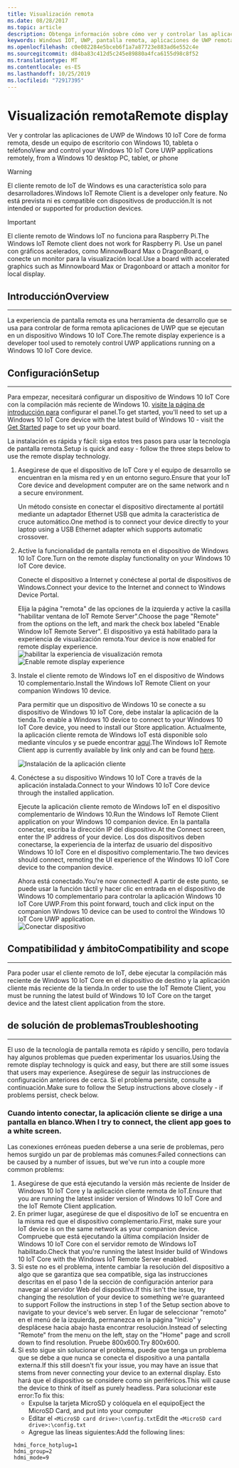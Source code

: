 ```yaml
---
title: Visualización remota
ms.date: 08/28/2017
ms.topic: article
description: Obtenga información sobre cómo ver y controlar las aplicaciones de UWP de Windows 10 IoT Core de forma remota.
keywords: Windows IOT, UWP, pantalla remota, aplicaciones de UWP remotas
ms.openlocfilehash: c0e082284e5bceb6f1a7a87723e883ad6e552c4e
ms.sourcegitcommit: d84ba83c412d5c245e89880a4fca6155d98c8f52
ms.translationtype: MT
ms.contentlocale: es-ES
ms.lasthandoff: 10/25/2019
ms.locfileid: "72917395"
---
```

# <a name="remote-display"></a><span data-ttu-id="bf897-104">Visualización remota</span><span class="sxs-lookup"><span data-stu-id="bf897-104">Remote display</span></span>
<span data-ttu-id="bf897-105">Ver y controlar las aplicaciones de UWP de Windows 10 IoT Core de forma remota, desde un equipo de escritorio con Windows 10, tableta o teléfono</span><span class="sxs-lookup"><span data-stu-id="bf897-105">View and control your Windows 10 IoT Core UWP applications remotely, from a Windows 10 desktop PC, tablet, or phone</span></span>

> [!WARNING]
> <span data-ttu-id="bf897-106">El cliente remoto de IoT de Windows es una característica solo para desarrolladores.</span><span class="sxs-lookup"><span data-stu-id="bf897-106">Windows IoT Remote Client is a developer only feature.</span></span> <span data-ttu-id="bf897-107">No está prevista ni es compatible con dispositivos de producción.</span><span class="sxs-lookup"><span data-stu-id="bf897-107">It is not intended or supported for production devices.</span></span>

> [!IMPORTANT]
> <span data-ttu-id="bf897-108">El cliente remoto de Windows IoT no funciona para Raspberry Pi.</span><span class="sxs-lookup"><span data-stu-id="bf897-108">The Windows IoT Remote client does not work for Raspberry Pi.</span></span> <span data-ttu-id="bf897-109">Use un panel con gráficos acelerados, como MinnowBoard Max o DragonBoard, o conecte un monitor para la visualización local.</span><span class="sxs-lookup"><span data-stu-id="bf897-109">Use a board with accelerated graphics such as Minnowboard Max or Dragonboard or attach a monitor for local display.</span></span>

## <a name="overview"></a><span data-ttu-id="bf897-110">Introducción</span><span class="sxs-lookup"><span data-stu-id="bf897-110">Overview</span></span>
___
<span data-ttu-id="bf897-111">La experiencia de pantalla remota es una herramienta de desarrollo que se usa para controlar de forma remota aplicaciones de UWP que se ejecutan en un dispositivo Windows 10 IoT Core.</span><span class="sxs-lookup"><span data-stu-id="bf897-111">The remote display experience is a developer tool used to remotely control UWP applications running on a Windows 10 IoT Core device.</span></span>   

## <a name="setup"></a><span data-ttu-id="bf897-112">Configuración</span><span class="sxs-lookup"><span data-stu-id="bf897-112">Setup</span></span>
___
<span data-ttu-id="bf897-113">Para empezar, necesitará configurar un dispositivo de Windows 10 IoT Core con la compilación más reciente de Windows 10. [visite la página de introducción para](https://developer.microsoft.com/en-us/windows/iot/getstarted) configurar el panel.</span><span class="sxs-lookup"><span data-stu-id="bf897-113">To get started, you'll need to set up a Windows 10 IoT Core device with the latest build of Windows 10 - visit the [Get Started](https://developer.microsoft.com/en-us/windows/iot/getstarted) page to set up your board.</span></span>

<span data-ttu-id="bf897-114">La instalación es rápida y fácil: siga estos tres pasos para usar la tecnología de pantalla remota.</span><span class="sxs-lookup"><span data-stu-id="bf897-114">Setup is quick and easy - follow the three steps below to use the remote display technology.</span></span>

1. <span data-ttu-id="bf897-115">Asegúrese de que el dispositivo de IoT Core y el equipo de desarrollo se encuentran en la misma red y en un entorno seguro.</span><span class="sxs-lookup"><span data-stu-id="bf897-115">Ensure that your IoT Core device and development computer are on the same network and n a secure environment.</span></span>

    <span data-ttu-id="bf897-116">Un método consiste en conectar el dispositivo directamente al portátil mediante un adaptador Ethernet USB que admita la característica de cruce automático.</span><span class="sxs-lookup"><span data-stu-id="bf897-116">One method is to connect your device directly to your laptop using a USB Ethernet adapter which supports automatic crossover.</span></span>

1. <span data-ttu-id="bf897-117">Active la funcionalidad de pantalla remota en el dispositivo de Windows 10 IoT Core.</span><span class="sxs-lookup"><span data-stu-id="bf897-117">Turn on the remote display functionality on your Windows 10 IoT Core device.</span></span>
  
    <span data-ttu-id="bf897-118">Conecte el dispositivo a Internet y conéctese al portal de dispositivos de Windows.</span><span class="sxs-lookup"><span data-stu-id="bf897-118">Connect your device to the Internet and connect to Windows Device Portal.</span></span>
  
    <span data-ttu-id="bf897-119">Elija la página "remota" de las opciones de la izquierda y active la casilla "habilitar ventana de IoT Remote Server".</span><span class="sxs-lookup"><span data-stu-id="bf897-119">Choose the page "Remote" from the options on the left, and mark the check box labeled "Enable Window IoT Remote Server".</span></span>  <span data-ttu-id="bf897-120">El dispositivo ya está habilitado para la experiencia de visualización remota.</span><span class="sxs-lookup"><span data-stu-id="bf897-120">Your device is now enabled for remote display experience.</span></span>
    <span data-ttu-id="bf897-121">![habilitar la experiencia de visualización remota](../media/RemoteDisplay/enable-remote.png)</span><span class="sxs-lookup"><span data-stu-id="bf897-121">![Enable remote display experience](../media/RemoteDisplay/enable-remote.png)</span></span>

1. <span data-ttu-id="bf897-122">Instale el cliente remoto de Windows IoT en el dispositivo de Windows 10 complementario.</span><span class="sxs-lookup"><span data-stu-id="bf897-122">Install the Windows IoT Remote Client on your companion Windows 10 device.</span></span>
  
    <span data-ttu-id="bf897-123">Para permitir que un dispositivo de Windows 10 se conecte a su dispositivo de Windows 10 IoT Core, debe instalar la aplicación de la tienda.</span><span class="sxs-lookup"><span data-stu-id="bf897-123">To enable a Windows 10 device to connect to your Windows 10 IoT Core device, you need to install our Store application.</span></span>  <span data-ttu-id="bf897-124">Actualmente, la aplicación cliente remota de Windows IoT está disponible solo mediante vínculos y se puede encontrar [aquí](https://www.microsoft.com/en-us/store/apps/iot-remote-client/9nblggh5mnxz).</span><span class="sxs-lookup"><span data-stu-id="bf897-124">The Windows IoT Remote Client app is currently available by link only and can be found [here](https://www.microsoft.com/en-us/store/apps/iot-remote-client/9nblggh5mnxz).</span></span>
    
    ![Instalación de la aplicación cliente](../media/RemoteDisplay/store-app.png)


1. <span data-ttu-id="bf897-126">Conéctese a su dispositivo Windows 10 IoT Core a través de la aplicación instalada.</span><span class="sxs-lookup"><span data-stu-id="bf897-126">Connect to your Windows 10 IoT Core device through the installed application.</span></span>
  
    <span data-ttu-id="bf897-127">Ejecute la aplicación cliente remoto de Windows IoT en el dispositivo complementario de Windows 10.</span><span class="sxs-lookup"><span data-stu-id="bf897-127">Run the Windows IoT Remote Client application on your Windows 10 companion device.</span></span>  <span data-ttu-id="bf897-128">En la pantalla conectar, escriba la dirección IP del dispositivo.</span><span class="sxs-lookup"><span data-stu-id="bf897-128">At the Connect screen, enter the IP address of your device.</span></span> <span data-ttu-id="bf897-129">Los dos dispositivos deben conectarse, la experiencia de la interfaz de usuario del dispositivo Windows 10 IoT Core en el dispositivo complementario.</span><span class="sxs-lookup"><span data-stu-id="bf897-129">The two devices should connect, remoting the UI experience of the Windows 10 IoT Core device to the companion device.</span></span>
    
    <span data-ttu-id="bf897-130">Ahora está conectado.</span><span class="sxs-lookup"><span data-stu-id="bf897-130">You're now connected!</span></span> <span data-ttu-id="bf897-131">A partir de este punto, se puede usar la función táctil y hacer clic en entrada en el dispositivo de Windows 10 complementario para controlar la aplicación Windows 10 IoT Core UWP.</span><span class="sxs-lookup"><span data-stu-id="bf897-131">From this point forward, touch and click input on the companion Windows 10 device can be used to control the Windows 10 IoT Core UWP application.</span></span>  
    ![Conectar dispositivo](../media/RemoteDisplay/connect-device.png)
      

## <a name="compatibility-and-scope"></a><span data-ttu-id="bf897-133">Compatibilidad y ámbito</span><span class="sxs-lookup"><span data-stu-id="bf897-133">Compatibility and scope</span></span>
___
<span data-ttu-id="bf897-134">Para poder usar el cliente remoto de IoT, debe ejecutar la compilación más reciente de Windows 10 IoT Core en el dispositivo de destino y la aplicación cliente más reciente de la tienda.</span><span class="sxs-lookup"><span data-stu-id="bf897-134">In order to use the IoT Remote Client, you must be running the latest build of Windows 10 IoT Core on the target device and the latest client application from the store.</span></span> 
    
  
## <a name="troubleshooting"></a><span data-ttu-id="bf897-135">de solución de problemas</span><span class="sxs-lookup"><span data-stu-id="bf897-135">Troubleshooting</span></span>
___
<span data-ttu-id="bf897-136">El uso de la tecnología de pantalla remota es rápido y sencillo, pero todavía hay algunos problemas que pueden experimentar los usuarios.</span><span class="sxs-lookup"><span data-stu-id="bf897-136">Using the remote display technology is quick and easy, but there are still some issues that users may experience.</span></span>  <span data-ttu-id="bf897-137">Asegúrese de seguir las instrucciones de configuración anteriores de cerca. Si el problema persiste, consulte a continuación.</span><span class="sxs-lookup"><span data-stu-id="bf897-137">Make sure to follow the Setup instructions above closely - if problems persist, check below.</span></span>

### <a name="when-i-try-to-connect-the-client-app-goes-to-a-white-screen"></a><span data-ttu-id="bf897-138">Cuando intento conectar, la aplicación cliente se dirige a una pantalla en blanco.</span><span class="sxs-lookup"><span data-stu-id="bf897-138">When I try to connect, the client app goes to a white screen.</span></span>
<span data-ttu-id="bf897-139">Las conexiones erróneas pueden deberse a una serie de problemas, pero hemos surgido un par de problemas más comunes:</span><span class="sxs-lookup"><span data-stu-id="bf897-139">Failed connections can be caused by a number of issues, but we've run into a couple more common problems:</span></span>

1. <span data-ttu-id="bf897-140">Asegúrese de que está ejecutando la versión más reciente de Insider de Windows 10 IoT Core y la aplicación cliente remota de IoT.</span><span class="sxs-lookup"><span data-stu-id="bf897-140">Ensure that you are running the latest insider version of Windows 10 IoT Core and the IoT Remote Client application.</span></span>
1. <span data-ttu-id="bf897-141">En primer lugar, asegúrese de que el dispositivo de IoT se encuentra en la misma red que el dispositivo complementario.</span><span class="sxs-lookup"><span data-stu-id="bf897-141">First, make sure your IoT device is on the same network as your companion device.</span></span>
    <span data-ttu-id="bf897-142">Compruebe que está ejecutando la última compilación Insider de Windows 10 IoT Core con el servidor remoto de Windows IoT habilitado.</span><span class="sxs-lookup"><span data-stu-id="bf897-142">Check that you're running the latest Insider build of Windows 10 IoT Core with the Windows IoT Remote Server enabled.</span></span>
1. <span data-ttu-id="bf897-143">Si este no es el problema, intente cambiar la resolución del dispositivo a algo que se garantiza que sea compatible, siga las instrucciones descritas en el paso 1 de la sección de configuración anterior para navegar al servidor Web del dispositivo.</span><span class="sxs-lookup"><span data-stu-id="bf897-143">If this isn't the issue, try changing the resolution of your device to something we're guaranteed to support Follow the instructions in step 1 of the Setup section above to navigate to your device's web server.</span></span>  <span data-ttu-id="bf897-144">En lugar de seleccionar "remoto" en el menú de la izquierda, permanezca en la página "Inicio" y desplácese hacia abajo hasta encontrar resolución.</span><span class="sxs-lookup"><span data-stu-id="bf897-144">Instead of selecting "Remote" from the menu on the left, stay on the "Home" page and scroll down to find resolution.</span></span>  <span data-ttu-id="bf897-145">Pruebe 800x600.</span><span class="sxs-lookup"><span data-stu-id="bf897-145">Try 800x600.</span></span>
1. <span data-ttu-id="bf897-146">Si esto sigue sin solucionar el problema, puede que tenga un problema que se debe a que nunca se conecta el dispositivo a una pantalla externa.</span><span class="sxs-lookup"><span data-stu-id="bf897-146">If this still doesn't fix your issue, you may have an issue that stems from never connecting your device to an external display.</span></span>
    <span data-ttu-id="bf897-147">Esto hará que el dispositivo se considere como sin periféricos.</span><span class="sxs-lookup"><span data-stu-id="bf897-147">This will cause the device to think of itself as purely headless.</span></span>  <span data-ttu-id="bf897-148">Para solucionar este error:</span><span class="sxs-lookup"><span data-stu-id="bf897-148">To fix this:</span></span>
    * <span data-ttu-id="bf897-149">Expulse la tarjeta MicroSD y colóquela en el equipo</span><span class="sxs-lookup"><span data-stu-id="bf897-149">Eject the MicroSD Card, and put into your computer</span></span>
    * <span data-ttu-id="bf897-150">Editar el `<MicroSD card drive>:\config.txt`</span><span class="sxs-lookup"><span data-stu-id="bf897-150">Edit the `<MicroSD card drive>:\config.txt`</span></span>
    * <span data-ttu-id="bf897-151">Agregue las líneas siguientes:</span><span class="sxs-lookup"><span data-stu-id="bf897-151">Add the following lines:</span></span>
 
```
  hdmi_force_hotplug=1
  hdmi_group=2
  hdmi_mode=9
```
